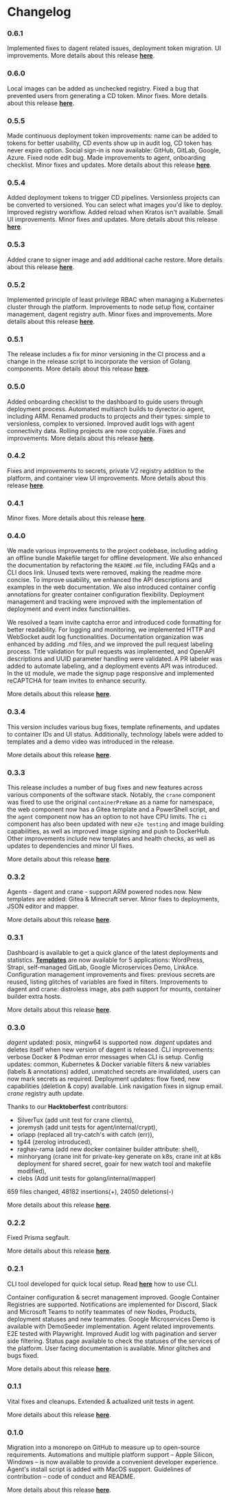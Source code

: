 # Changelog

### 0.6.1

Implemented fixes to dagent related issues, deployment token migration. UI improvements. More details about this release [**here**](https://github.com/dyrector-io/dyrectorio/releases/tag/0.6.1).

### 0.6.0

Local images can be added as unchecked registry. Fixed a bug that prevented users from generating a CD token. Minor fixes. More details about this release [**here**](https://github.com/dyrector-io/dyrectorio/releases/tag/0.6.0).

### 0.5.5

Made continuous deployment token improvements: name can be added to tokens for better usability, CD events show up in audit log, CD token has never expire option. Social sign-in is now available: GitHub, GitLab, Google, Azure. Fixed node edit bug. Made improvements to agent, onboarding checklist. Minor fixes and updates. More details about this release [**here**](https://github.com/dyrector-io/dyrectorio/releases/tag/0.5.5).

### 0.5.4

Added deployment tokens to trigger CD pipelines. Versionless projects can be converted to versioned. You can select what images you'd like to deploy. Improved registry workflow. Added reload when Kratos isn't available. Small UI improvements. Minor fixes and updates. More details about this release [**here**](https://github.com/dyrector-io/dyrectorio/releases/tag/0.5.4).

### 0.5.3

Added crane to signer image and add additional cache restore. More details about this release [**here**](https://github.com/dyrector-io/dyrectorio/releases/tag/0.5.3).

### 0.5.2

Implemented principle of least privilege RBAC when managing a Kubernetes cluster through the platform. Improvements to node setup flow, container management, dagent registry auth. Minor fixes and improvements. More details about this release [**here**](https://github.com/dyrector-io/dyrectorio/releases/tag/0.5.2).

### 0.5.1

The release includes a fix for minor versioning in the CI process and a change in the release script to incorporate the version of Golang components. More details about this release [**here**](https://github.com/dyrector-io/dyrectorio/releases).

### 0.5.0

Added onboarding checklist to the dashboard to guide users through deployment process. Automated multiarch builds to dyrector.io agent, including ARM. Renamed products to projects and their types: simple to versionless, complex to versioned. Improved audit logs with agent connectivity data. Rolling projects are now copyable. Fixes and improvements. More details about this release [**here**](https://github.com/dyrector-io/dyrectorio/releases/tag/0.5.0).

### 0.4.2

Fixes and improvements to secrets, private V2 registry addition to the platform, and container view UI improvements. More details about this release [**here**](https://github.com/dyrector-io/dyrectorio/releases/tag/0.4.2).

### 0.4.1

Minor fixes. More details about this release [**here**](https://github.com/dyrector-io/dyrectorio/releases/tag/0.4.1).

### 0.4.0

We made various improvements to the project codebase, including adding an offline bundle Makefile target for offline development. We also enhanced the documentation by refactoring the `README.md` file, including FAQs and a CLI docs link. Unused texts were removed, making the readme more concise. To improve usability, we enhanced the API descriptions and examples in the web documentation. We also introduced container config annotations for greater container configuration flexibility. Deployment management and tracking were improved with the implementation of deployment and event index functionalities.

We resolved a team invite captcha error and introduced code formatting for better readability. For logging and monitoring, we implemented HTTP and WebSocket audit log functionalities. Documentation organization was enhanced by adding .md files, and we improved the pull request labeling process. Title validation for pull requests was implemented, and OpenAPI descriptions and UUID parameter handling were validated. A PR labeler was added to automate labeling, and a deployment events API was introduced. In the `UI` module, we made the signup page responsive and implemented reCAPTCHA for team invites to enhance security.

More details about this release [**here**](https://github.com/dyrector-io/dyrectorio/releases/tag/0.4.0).

### 0.3.4

This version includes various bug fixes, template refinements, and updates to container IDs and UI status. Additionally, technology labels were added to templates and a demo video was introduced in the release.

More details about this release [**here**](https://github.com/dyrector-io/dyrectorio/releases/tag/0.3.4).

### 0.3.3

This release includes a number of bug fixes and new features across various components of the software stack. Notably, the `crane` component was fixed to use the original `containerPreName` as a name for namespace, the web component now has a Gitea template and a PowerShell script, and the `agent` component now has an option to not have CPU limits. The `ci` component has also been updated with new `e2e testing` and image building capabilities, as well as improved image signing and push to DockerHub. Other improvements include new templates and health checks, as well as updates to dependencies and minor UI fixes.

More details about this release [**here**](https://github.com/dyrector-io/dyrectorio/releases/tag/0.3.3).

### 0.3.2

Agents - dagent and crane - support ARM powered nodes now. New templates are added: Gitea & Minecraft server. Minor fixes to deployments, JSON editor and mapper.

More details about this release [**here**](https://github.com/dyrector-io/dyrectorio/releases/tag/0.3.2).

### 0.3.1

Dashboard is available to get a quick glance of the latest deployments and statistics. [**Templates**](../../features/templates/) are now available for 5 applications: WordPress, Strapi, self-managed GitLab, Google Microservices Demo, LinkAce. Configuration management improvements and fixes: previous secrets are reused, listing glitches of variables are fixed in filters. Improvements to dagent and crane: distroless image, abs path support for mounts, container builder extra hosts.

More details about this release [**here**](https://github.com/dyrector-io/dyrectorio/releases/tag/0.3.1).

### 0.3.0

_dagent_ updated: posix, mingw64 is supported now. _dagent_ updates and deletes itself when new version of dagent is released. CLI improvements: verbose Docker & Podman error messages when CLI is setup. Config updates: common, Kubernetes & Docker variable filters & new variables (labels & annotations) added, unmatched secrets are invalidated, users can now mark secrets as required. Deployment updates: flow fixed, new capabilities (deletion & copy) available. Link navigation fixes in signup email. _crane_ registry auth update.

Thanks to our **Hacktoberfest** contributors:

* SilverTux (add unit test for crane clients),
* joremysh (add unit tests for agent/internal/crypt),
* oriapp (replaced all try-catch's with catch (err)),
* tg44 (zerolog introduced),
* raghav-rama (add new docker container builder attribute: shell),
* minhoryang (crane init for private-key generate on k8s, crane init at k8s deployment for shared secret, goair for new watch tool and makefile modified),
* clebs (Add unit tests for golang/internal/mapper)

659 files changed, 48182 insertions(+), 24050 deletions(-)

More details about this release [**here**](https://github.com/dyrector-io/dyrectorio/blob/develop/CHANGELOG.md#030-2022-12-06).

### 0.2.2

Fixed Prisma segfault.

More details about this release [**here**](https://github.com/dyrector-io/dyrectorio/releases/tag/0.2.1).

### 0.2.1

CLI tool developed for quick local setup. Read [**here**](../../self-managed/cli.md) how to use CLI.

Container configuration & secret management improved. Google Container Registries are supported. Notifications are implemented for Discord, Slack and Microsoft Teams to notify teammates of new Nodes, Products, deployment statuses and new teammates. Google Microservices Demo is available with DemoSeeder implementation. Agent related improvements. E2E tested with Playwright. Improved Audit log with pagination and server side filtering. Status page available to check the statuses of the services of the platform. User facing documentation is available. Minor glitches and bugs fixed.

More details about this release [**here**](https://github.com/dyrector-io/dyrectorio/releases/tag/0.2.1).

### 0.1.1

Vital fixes and cleanups. Extended & actualized unit tests in agent.

More details about this release [**here**](https://github.com/dyrector-io/dyrectorio/releases/tag/v0.1.1).

### 0.1.0

Migration into a monorepo on GitHub to measure up to open-source requirements. Automations and multiple platform support – Apple Silicon, Windows – is now available to provide a convenient developer experience. Agent's install script is added with MacOS support. Guidelines of contribution – code of conduct and README.

More details about this release [**here**](https://github.com/dyrector-io/dyrectorio/releases/tag/v0.1.0).
